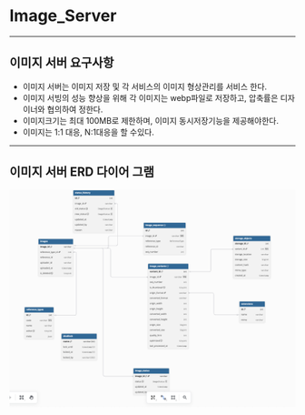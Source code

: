 # Image_Server

---

## 이미지 서버 요구사항 
- 이미지 서버는 이미지 저장 및 각 서비스의 이미지 형상관리를 서비스 한다.
- 이미지 서빙의 성능 향상을 위해 각 이미지는 webp파일로 저장하고, 압축률은 디자이너와 협의하여 정한다.
- 이미지크기는 최대 100MB로 제한하며, 이미지 동시저장기능을 제공해야한다.
- 이미지는 1:1 대응, N:1대응을 할 수있다.


---

## 이미지 서버 ERD 다이어 그램 
![erd.png](readMe_images/erd.png)
